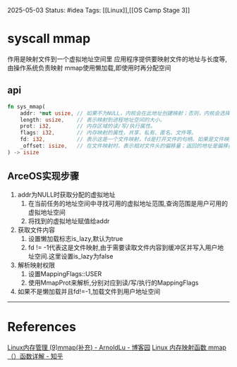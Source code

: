 2025-05-03
Status: #idea
Tags: [[Linux]],[[OS Camp Stage 3]]

# syscall mmap
作用是映射文件到一个虚拟地址空间里
应用程序提供要映射文件的地址与长度等,由操作系统负责映射
mmap使用懒加载,即使用时再分配空间
## api
```rust
fn sys_mmap(
    addr: *mut usize, // 如果不为NULL，内核会在此地址创建映射；否则，内核会选择一个合适的虚                          拟地址。大部分情况不指定虚拟地址，意义不大，而是让内核选择返回一个                           地址给用户空间使用。
    length: usize,    // 表示映射到进程地址空间的大小。
    prot: i32,        // 内存区域的读/写/执行属性。
    flags: i32,       // 内存映射的属性，共享、私有、匿名、文件等。
    fd: i32,          // 表示这是一个文件映射，fd是打开文件的句柄。如果是文件映射，需要指定                          fd；匿名映射就指定一个特殊的-1。
    _offset: isize,   // 在文件映射时，表示相对文件头的偏移量；返回的地址是偏移量对应的虚拟                           地址。
) -> isize
```
## ArceOS实现步骤
1. addr为NULL时获取分配的虚拟地址
	1. 在当前任务的地址空间中寻找可用的虚拟地址范围,查询范围是用户可用的虚拟地址空间
	2. 将找到的虚拟地址赋值给addr
2. 获取文件内容
	1. 设置懒加载标志is_lazy,默认为true
	2. fd != -1代表这是文件映射,由于需要读取文件内容到缓冲区并写入用户地址空间.这里设置is_lazy为false
3. 解析映射权限
	1. 设置MappingFlags::USER
	2. 使用MmapProt来解析,分别对应到读/写/执行的MappingFlags
4. 如果不是懒加载并且fd!=-1,加载文件到用户地址空间

___
# References
[Linux内存管理 (9)mmap(补充) - ArnoldLu - 博客园](https://www.cnblogs.com/arnoldlu/p/9367253.html)
[Linux 内存映射函数 mmap（）函数详解 - 知乎](https://zhuanlan.zhihu.com/p/477641987)